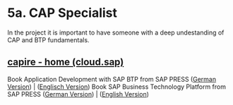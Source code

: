 # 5a. CAP Specialist

In the project it is important to have someone with a deep undestanding of CAP and BTP fundamentals.

## [capire - home (cloud.sap)](https://cap.cloud.sap/docs/)

Book Application Development with SAP BTP from SAP PRESS ([German Version](https://www.rheinwerk-verlag.de/anwendungsentwicklung-auf-der-sap-cloud-platform-das-sap-cloud-application-programming-model/)) | ([Englisch Version](https://www.rheinwerk-verlag.de/application-development-with-sap-business-technology-platform/))
Book SAP Business Technology Platform from SAP PRESS ([German Version](https://www.rheinwerk-verlag.de/sap-business-technology-platform-einsatz-services-erfolgsfaktoren/)) | ([English Version](https://www.rheinwerk-verlag.de/sap-business-technology-platform-an-introduction/))
